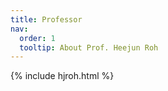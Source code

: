 ```yaml
---
title: Professor
nav:
  order: 1
  tooltip: About Prof. Heejun Roh
---
```


{% include hjroh.html %}
